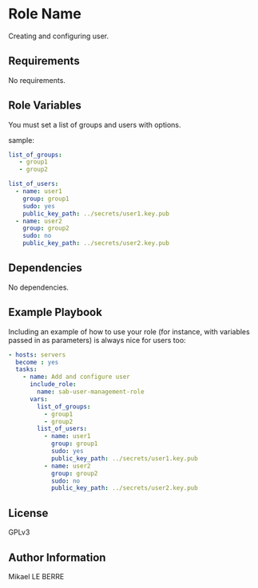 Role Name
=========

Creating and configuring user.

Requirements
------------

No requirements.

Role Variables
--------------

You must set a list of groups and users with options.

sample:

```yaml
list_of_groups:
   - group1
   - group2

list_of_users:
  - name: user1
    group: group1
    sudo: yes
    public_key_path: ../secrets/user1.key.pub
  - name: user2
    group: group2
    sudo: no
    public_key_path: ../secrets/user2.key.pub
```

Dependencies
------------

No dependencies.

Example Playbook
----------------

Including an example of how to use your role (for instance, with variables passed in as parameters) is always nice for users too:

```yaml
- hosts: servers
  become : yes
  tasks:
    - name: Add and configure user
      include_role:
        name: sab-user-management-role
      vars:
        list_of_groups:
          - group1
          - group2
        list_of_users:
          - name: user1
            group: group1
            sudo: yes
            public_key_path: ../secrets/user1.key.pub
          - name: user2
            group: group2
            sudo: no
            public_key_path: ../secrets/user2.key.pub
```

License
-------

GPLv3

Author Information
------------------

Mikael LE BERRE
